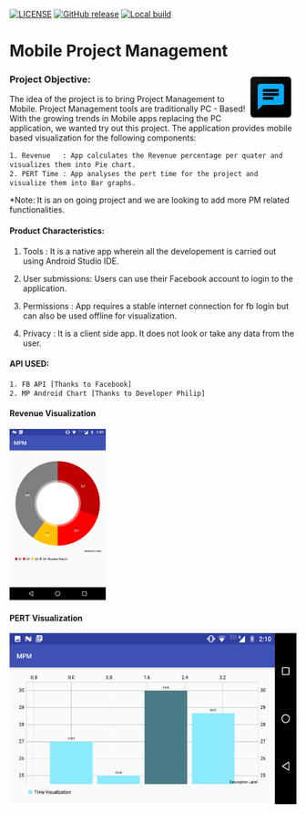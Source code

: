 [![LICENSE](http://img.shields.io/:license-apache-brightgreen.svg)](https://github.com/AswinVasudevan21/MobileProjectManagement/blob/master/LICENSE)
[![GitHub release](https://img.shields.io/github/release/qubyte/rubidium.svg)](https://github.com/AswinVasudevan21/MobileProjectManagement/blob/master/Docs/README.doc)
[![Local build](https://img.shields.io/badge/Local-pass-green.svg)]()
# Mobile Project Management                                                                                           
<img align="right" height="90px" src="https://github.com/AswinVasudevan21/MobileProjectManagement/blob/master/UI/mpm.png">

### Project Objective: 

The idea of the project is to bring Project Management to Mobile. Project Management tools are traditionally PC - Based! With the growing trends in Mobile apps replacing the PC application, we wanted try out this project. The application provides mobile based visualization for the following components:

    1. Revenue   : App calculates the Revenue percentage per quater and visualizes them into Pie chart.
    2. PERT Time : App analyses the pert time for the project and visualize them into Bar graphs. 
    
*Note: It is an on going project and we are looking to add more PM related functionalities. 
  
#### Product Characteristics:

  1.	Tools           :   It is a native app wherein all the developement is carried out using Android Studio IDE.     
 
  2.	User submissions:   Users can use their Facebook account to login to the application.

  3.	Permissions     :   App requires a stable internet connection for fb login but can also be used offline for visualization. 

  4.  Privacy         :   It is a client side app. It does not look or take any data from the user. 


#### API USED:
 
    1. FB API [Thanks to Facebook]
    2. MP Android Chart [Thanks to Developer Philip]

#### Revenue Visualization
<img height="300px" src="https://github.com/AswinVasudevan21/MobileProjectManagement/blob/master/UI/PieChart.png">


#### PERT Visualization
<img height="300px" src="https://github.com/AswinVasudevan21/MobileProjectManagement/blob/master/UI/BarGraph.png">





